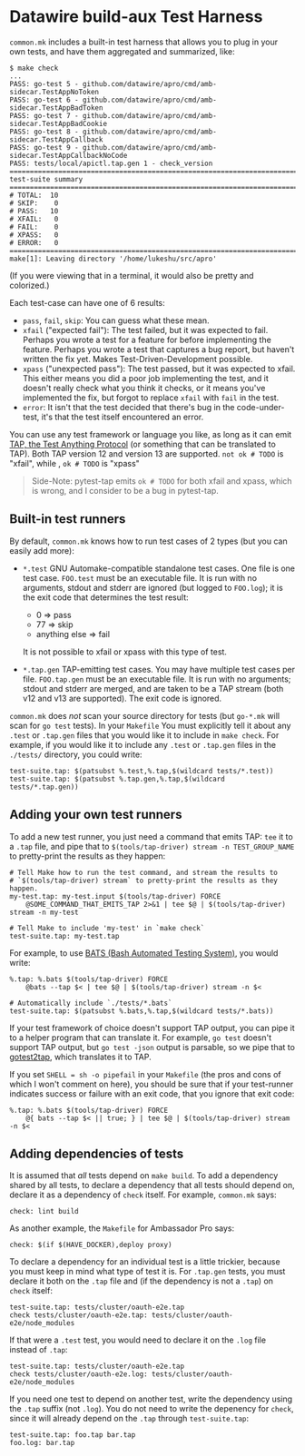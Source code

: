 # Datawire build-aux Test Harness

`common.mk` includes a built-in test harness that allows you to plug
in your own tests, and have them aggregated and summarized, like:

	$ make check
	...
	PASS: go-test 5 - github.com/datawire/apro/cmd/amb-sidecar.TestAppNoToken
	PASS: go-test 6 - github.com/datawire/apro/cmd/amb-sidecar.TestAppBadToken
	PASS: go-test 7 - github.com/datawire/apro/cmd/amb-sidecar.TestAppBadCookie
	PASS: go-test 8 - github.com/datawire/apro/cmd/amb-sidecar.TestAppCallback
	PASS: go-test 9 - github.com/datawire/apro/cmd/amb-sidecar.TestAppCallbackNoCode
	PASS: tests/local/apictl.tap.gen 1 - check_version
	============================================================================
	test-suite summary
	============================================================================
	# TOTAL:  10
	# SKIP:    0
	# PASS:   10
	# XFAIL:   0
	# FAIL:    0
	# XPASS:   0
	# ERROR:   0
	============================================================================
	make[1]: Leaving directory '/home/lukeshu/src/apro'

(If you were viewing that in a terminal, it would also be pretty and
colorized.)

Each test-case can have one of 6 results:

 - `pass`, `fail`, `skip`: You can guess what these mean.
 - `xfail` ("expected fail"): The test failed, but it was expected to
   fail.  Perhaps you wrote a test for a feature for before
   implementing the feature.  Perhaps you wrote a test that captures a
   bug report, but haven't written the fix yet.  Makes
   Test-Driven-Development possible.
 - `xpass` ("unexpected pass"): The test passed, but it was expected
   to xfail.  This either means you did a poor job implementing the
   test, and it doesn't really check what you think it checks, or it
   means you've implemented the fix, but forgot to replace `xfail`
   with `fail` in the test.
 - `error`: It isn't that the test decided that there's bug in the
   code-under-test, it's that the test itself encountered an error.

You can use any test framework or language you like, as long as it can
emit [TAP, the Test Anything Protocol][TAP] (or something that can be
translated to TAP).  Both TAP version 12 and version 13 are supported.
`not ok # TODO` is "xfail", while , `ok # TODO` is "xpass"

 > Side-Note: pytest-tap emits `ok # TODO` for both xfail and xpass,
 > which is wrong, and I consider to be a bug in pytest-tap.

## Built-in test runners

By default, `common.mk` knows how to run test cases of 2 types (but
you can easily add more):

 - `*.test` GNU Automake-compatible standalone test cases.  One file
   is one test case.  `FOO.test` must be an executable file.  It is
   run with no arguments, stdout and stderr are ignored (but logged to
   `FOO.log`); it is the exit code that determines the test result:

    * 0 => pass
	* 77 => skip
	* anything else => fail

   It is not possible to xfail or xpass with this type of test.

 - `*.tap.gen` TAP-emitting test cases.  You may have multiple test
   cases per file.  `FOO.tap.gen` must be an executable file.  It is
   run with no arguments; stdout and stderr are merged, and are taken
   to be a TAP stream (both v12 and v13 are supported).  The exit code
   is ignored.

`common.mk` does *not* scan your source directory for tests (but
`go-*.mk` will scan for `go test` tests).  In your `Makefile` You must
explicitly tell it about any `.test` or `.tap.gen` files that you
would like it to include in `make check`.  For example, if you would
like it to include any `.test` or `.tap.gen` files in the `./tests/`
directory, you could write:

	test-suite.tap: $(patsubst %.test,%.tap,$(wildcard tests/*.test))
	test-suite.tap: $(patsubst %.tap.gen,%.tap,$(wildcard tests/*.tap.gen))

## Adding your own test runners

To add a new test runner, you just need a command that emits TAP:
`tee` it to a `.tap` file, and pipe that to `$(tools/tap-driver) stream -n
TEST_GROUP_NAME` to pretty-print the results as they happen:

	# Tell Make how to run the test command, and stream the results to
	# `$(tools/tap-driver) stream` to pretty-print the results as they happen.
	my-test.tap: my-test.input $(tools/tap-driver) FORCE
		@SOME_COMMAND_THAT_EMITS_TAP 2>&1 | tee $@ | $(tools/tap-driver) stream -n my-test

	# Tell Make to include 'my-test' in `make check`
	test-suite.tap: my-test.tap

For example, to use [BATS (Bash Automated Testing System)][BATS], you
would write:

	%.tap: %.bats $(tools/tap-driver) FORCE
		@bats --tap $< | tee $@ | $(tools/tap-driver) stream -n $<

	# Automatically include `./tests/*.bats`
	test-suite.tap: $(patsubst %.bats,%.tap,$(wildcard tests/*.bats))

If your test framework of choice doesn't support TAP output, you can
pipe it to a helper program that can translate it.  For example, `go
test` doesn't support TAP output, but `go test -json` output is
parsable, so we pipe that to [gotest2tap][gotest2tap], which
translates it to TAP.

If you set `SHELL = sh -o pipefail` in your `Makefile` (the pros and
cons of which I won't comment on here), you should be sure that if
your test-runner indicates success or failure with an exit code, that
you ignore that exit code:

	%.tap: %.bats $(tools/tap-driver) FORCE
		@{ bats --tap $< || true; } | tee $@ | $(tools/tap-driver) stream -n $<

## Adding dependencies of tests

It is assumed that *all* tests depend on `make build`.  To add a
dependency shared by all tests, to declare a dependency that all tests
should depend on, declare it as a dependency of `check` itself.  For
example, `common.mk` says:

	check: lint build

As another example, the `Makefile` for Ambassador Pro says:

	check: $(if $(HAVE_DOCKER),deploy proxy)

To declare a dependency for an individual test is a little trickier,
because you must keep in mind what type of test it is.  For `.tap.gen`
tests, you must declare it both on the `.tap` file and (if the
dependency is not a `.tap`) on `check` itself:

    test-suite.tap: tests/cluster/oauth-e2e.tap
	check tests/cluster/oauth-e2e.tap: tests/cluster/oauth-e2e/node_modules

If that were a `.test` test, you would need to declare it on the
`.log` file instead of `.tap`:

    test-suite.tap: tests/cluster/oauth-e2e.tap
	check tests/cluster/oauth-e2e.log: tests/cluster/oauth-e2e/node_modules

If you need one test to depend on another test, write the dependency
using the `.tap` suffix (not `.log`).  You do not need to write the
depenency for `check`, since it will already depend on the `.tap`
through `test-suite.tap`:

    test-suite.tap: foo.tap bar.tap
    foo.log: bar.tap

[TAP]: https://testanything.org
[BATS]: https://github.com/sstephenson/bats
[gotest2tap]: ../bin-go/gotest2tap/
